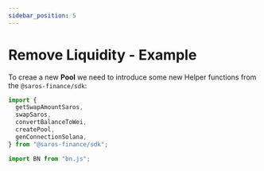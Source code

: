 ```yaml
---
sidebar_position: 5
---
```


# Remove Liquidity - Example

To creae a new **Pool** we need to introduce some new Helper functions from the `@saros-finance/sdk`:

```js
import {
  getSwapAmountSaros,
  swapSaros,
  convertBalanceToWei,
  createPool,
  genConnectionSolana,
} from "@saros-finance/sdk";

import BN from "bn.js";
```
